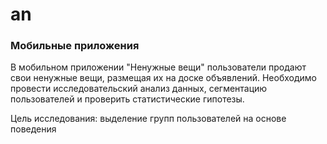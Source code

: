 # an
### Мобильные приложения

В мобильном приложении "Ненужные вещи" пользователи продают свои ненужные вещи, размещая их на доске объявлений. Необходимо провести исследовательский анализ данных, сегментацию пользователей и проверить статистические гипотезы.

Цель исследования: выделение групп пользователей на основе поведения

